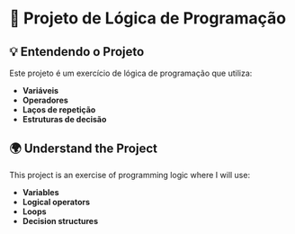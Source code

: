 # 🚀 Projeto de Lógica de Programação

## 💡 Entendendo o Projeto

Este projeto é um exercício de lógica de programação que utiliza:

- **Variáveis**
- **Operadores**
- **Laços de repetição**
- **Estruturas de decisão**

## 🌍 Understand the Project

This project is an exercise of programming logic where I will use:

- **Variables**
- **Logical operators**
- **Loops**
- **Decision structures**
